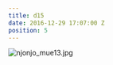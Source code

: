 ```yaml
---
title: d15
date: 2016-12-29 17:07:00 Z
position: 5
---
```


![njonjo_mue13.jpg](/uploads/njonjo_mue13.jpg)